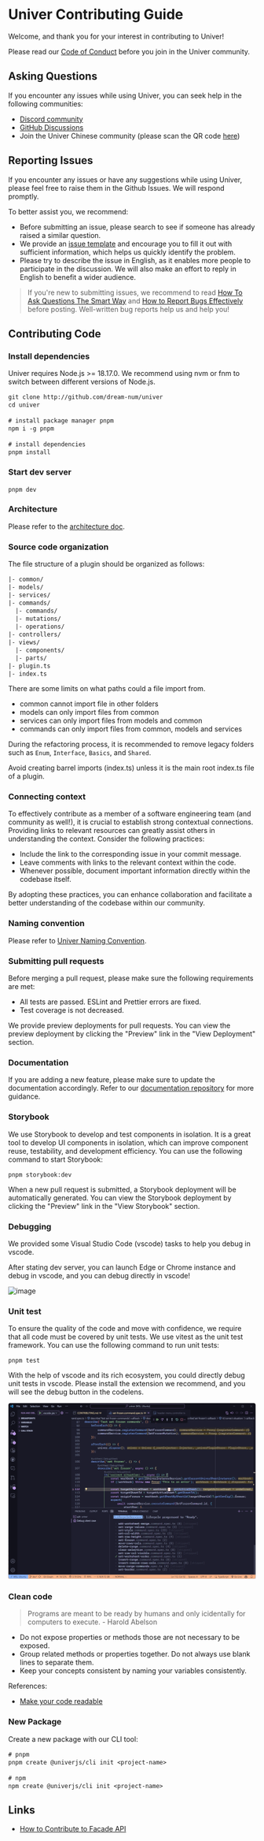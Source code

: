 <!-- https://univer.ai/guides/sheet/contributing/ -->

# Univer Contributing Guide

Welcome, and thank you for your interest in contributing to Univer!

Please read our [Code of Conduct](./CODE_OF_CONDUCT.md) before you join in the Univer community.

## Asking Questions

If you encounter any issues while using Univer, you can seek help in the following communities:

-   [Discord community](https://discord.gg/z3NKNT6D2f)
-   [GitHub Discussions](https://github.com/dream-num/univer/discussions)
-   Join the Univer Chinese community (please scan the QR code [here](https://univer.ai/enterprises/#%E8%8E%B7%E5%8F%96%E5%95%86%E4%B8%9A%E7%89%88))

## Reporting Issues

If you encounter any issues or have any suggestions while using Univer, please feel free to raise them in the Github Issues. We will respond promptly.

To better assist you, we recommend:

-   Before submitting an issue, please search to see if someone has already raised a similar question.
-   We provide an [issue template](https://github.com/dream-num/univer/issues/new/choose) and encourage you to fill it out with sufficient information, which helps us quickly identify the problem.
-   Please try to describe the issue in English, as it enables more people to participate in the discussion. We will also make an effort to reply in English to benefit a wider audience.

> If you're new to submitting issues, we recommend to read [How To Ask Questions The Smart Way](http://www.catb.org/~esr/faqs/smart-questions.html) and [How to Report Bugs Effectively](https://www.chiark.greenend.org.uk/~sgtatham/bugs.html) before posting. Well-written bug reports help us and help you!

## Contributing Code

### Install dependencies

Univer requires Node.js >= 18.17.0. We recommend using nvm or fnm to switch between different versions of Node.js.

```shell
git clone http://github.com/dream-num/univer
cd univer

# install package manager pnpm
npm i -g pnpm

# install dependencies
pnpm install

```

### Start dev server

```shell
pnpm dev
```

### Architecture

Please refer to the [architecture doc](https://github.com/dream-num/univer/wiki/Univer-Architecture).

### Source code organization

The file structure of a plugin should be organized as follows:

```
|- common/
|- models/
|- services/
|- commands/
  |- commands/
  |- mutations/
  |- operations/
|- controllers/
|- views/
  |- components/
  |- parts/
|- plugin.ts
|- index.ts
```

There are some limits on what paths could a file import from.

-   common cannot import file in other folders
-   models can only import files from common
-   services can only import files from models and common
-   commands can only import files from common, models and services

During the refactoring process, it is recommended to remove legacy folders such as `Enum`, `Interface`, `Basics`, and `Shared`.

Avoid creating barrel imports (index.ts) unless it is the main root index.ts file of a plugin.

### Connecting context

To effectively contribute as a member of a software engineering team (and community as well!), it is crucial to establish strong contextual connections. Providing links to relevant resources can greatly assist others in understanding the context. Consider the following practices:

- Include the link to the corresponding issue in your commit message.
- Leave comments with links to the relevant context within the code.
- Whenever possible, document important information directly within the codebase itself.

By adopting these practices, you can enhance collaboration and facilitate a better understanding of the codebase within our community.

### Naming convention

Please refer to [Univer Naming Convention](./docs/NAMING_CONVENTION.md).

### Submitting pull requests

Before merging a pull request, please make sure the following requirements are met:

-   All tests are passed. ESLint and Prettier errors are fixed.
-   Test coverage is not decreased.

We provide preview deployments for pull requests. You can view the preview deployment by clicking the "Preview" link in the "View Deployment" section.

### Documentation

If you are adding a new feature, please make sure to update the documentation accordingly. Refer to our [documentation repository](https://github.com/dream-num/docs) for more guidance.

### Storybook

We use Storybook to develop and test components in isolation. It is a great tool to develop UI components in isolation, which can improve component reuse, testability, and development efficiency. You can use the following command to start Storybook:

```shell
pnpm storybook:dev
```

When a new pull request is submitted, a Storybook deployment will be automatically generated. You can view the Storybook deployment by clicking the "Preview" link in the "View Storybook" section.

### Debugging

We provided some Visual Studio Code (vscode) tasks to help you debug in vscode.

After stating dev server, you can launch Edge or Chrome instance and debug in vscode, and you can debug directly in vscode!

![image](https://github.com/dream-num/univer/assets/12122021/25da436c-2155-4ea0-8646-ff3b3dc23112)

### Unit test

To ensure the quality of the code and move with confidence, we require that all code must be covered by unit tests. We use vitest as the unit test framework. You can use the following command to run unit tests:

```shell
pnpm test
```

With the help of vscode and its rich ecosystem, you could directly debug unit tests in vscode. Please install the extension we recommend, and you will see the debug button in the codelens.

![](./docs/img/debug-unit-test.png)

### Clean code

> Programs are meant to be ready by humans and only icidentally for computers to execute. - Harold Abelson

-   Do not expose properties or methods those are not necessary to be exposed.
-   Group related methods or properties together. Do not always use blank lines to separate them.
-   Keep your concepts consistent by naming your variables consistently.

References:

* [Make your code readable](https://www.notonlycode.org/make-your-code-readable/)

### New Package

Create a new package with our CLI tool:

```shell
# pnpm
pnpm create @univerjs/cli init <project-name>

# npm
npm create @univerjs/cli init <project-name>

```

## Links

* [How to Contribute to Facade API](./packages/facade/docs/CONTRIBUTING.md)
